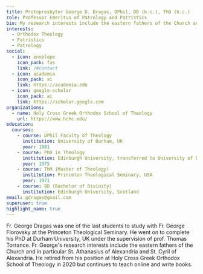 ```yaml
---
title: Protopresbyter George D. Dragas, DPhil, DD (h.c.), ThD (h.c.)
role: Professor Emeritus of Patrology and Patristics
bio: My research interests include the eastern fathers of the Church and in particular St. Athanasius of Alexandria and St. Cyril of Alexandria
interests:
  - Orthodox Theology
  - Patristics
  - Patrology
social:
  - icon: envelope
    icon_pack: fas
    link: /#contact
  - icon: academia
    icon_pack: ai
    link: https://academia.edu
  - icon: google-scholar
    icon_pack: ai
    link: https://scholar.google.com
organizations:
  - name: Holy Cross Greek Orthodox School of Theology
    url: https://www.hchc.edu/
education:
  courses:
    - course: DPhil Faculty of Theology
      institution: University of Durham, UK
      year: 1981
    - course: PhD in Theology
      institution: Edinburgh University, transferred to University of Durham, UK
      year: 1975
    - course: ThM (Master of Theology)
      institution: Princeton Theological Seminary, USA
      year: 1971
    - course: BD (Bachelor of Divinity)
      institution: Edinburgh University, Scotland
email: gdragas@gmail.com
superuser: true
highlight_name: true
---
```

Fr. George Dragas was one of the last students to study with Fr. George Florovsky at the Princeton Theological Seminary. He went on to complete his PhD at Durham University, UK under the supervision of prof. Thomas Torrance.  Fr. George's  research interests include the eastern fathers of the Church and in particular St. Athanasius of Alexandria and St. Cyril of Alexandria. He retired from his position at Holy Cross Greek Orthodox School of Theology in 2020 but continues to teach online and write books. 